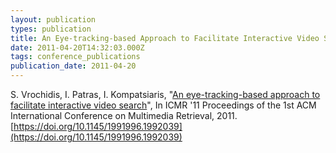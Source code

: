 ```yaml
---
layout: publication
types: publication
title: An Eye-tracking-based Approach to Facilitate Interactive Video Search
date: 2011-04-20T14:32:03.000Z
tags: conference_publications
publication_date: 2011-04-20
---
```

S. Vrochidis, I. Patras, I. Kompatsiaris, "[An eye-tracking-based approach to facilitate interactive video search](https://www.researchgate.net/publication/221318689_An_eye-tracking-based_approach_to_facilitate_interactive_video_search)", In ICMR '11 Proceedings of the 1st ACM International Conference on Multimedia Retrieval, 2011. [https://doi.org/10.1145/1991996.1992039](https://doi.org/10.1145/1991996.1992039)
